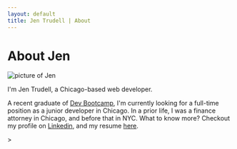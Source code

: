 ```yaml
---
layout: default
title: Jen Trudell | About
---
```


<div class="post">
	<h1 class="pageTitle">About Jen</h1>
	<img id = "jenpic" src="{{ '/assets/img/jen.jpg' | prepend: site.baseurl }}" alt="picture of Jen">
	<p class="intro">I'm Jen Trudell, a Chicago-based web developer.</p>

  <p>A recent graduate of <a href="http://www.devbootcamp.com" target="_blank">Dev Bootcamp</a>, I'm currently looking for a full-time position as a junior developer in Chicago. In a prior life, I was a finance attorney in Chicago, and before that in NYC. What to know more? Checkout my profile on <a href="http://www.linkedin.com/in/jktrudell" target="_blank">Linkedin</a>, and my resume <a href="/resume.html">here</a>.</p>
</div>
>
